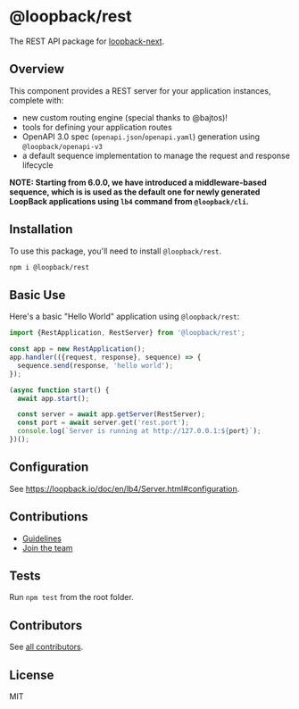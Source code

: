 # @loopback/rest

The REST API package for
[loopback-next](https://github.com/loopbackio/loopback-next).

## Overview

This component provides a REST server for your application instances, complete
with:

- new custom routing engine (special thanks to @bajtos)!
- tools for defining your application routes
- OpenAPI 3.0 spec (`openapi.json`/`openapi.yaml`) generation using
  `@loopback/openapi-v3`
- a default sequence implementation to manage the request and response lifecycle

**NOTE: Starting from 6.0.0, we have introduced a middleware-based sequence,
which is is used as the default one for newly generated LoopBack applications
using `lb4` command from `@loopback/cli`.**

## Installation

To use this package, you'll need to install `@loopback/rest`.

```sh
npm i @loopback/rest
```

## Basic Use

Here's a basic "Hello World" application using `@loopback/rest`:

```ts
import {RestApplication, RestServer} from '@loopback/rest';

const app = new RestApplication();
app.handler(({request, response}, sequence) => {
  sequence.send(response, 'hello world');
});

(async function start() {
  await app.start();

  const server = await app.getServer(RestServer);
  const port = await server.get('rest.port');
  console.log(`Server is running at http://127.0.0.1:${port}`);
})();
```

## Configuration

See https://loopback.io/doc/en/lb4/Server.html#configuration.

## Contributions

- [Guidelines](https://github.com/loopbackio/loopback-next/blob/master/docs/CONTRIBUTING.md)
- [Join the team](https://github.com/loopbackio/loopback-next/issues/110)

## Tests

Run `npm test` from the root folder.

## Contributors

See
[all contributors](https://github.com/loopbackio/loopback-next/graphs/contributors).

## License

MIT
